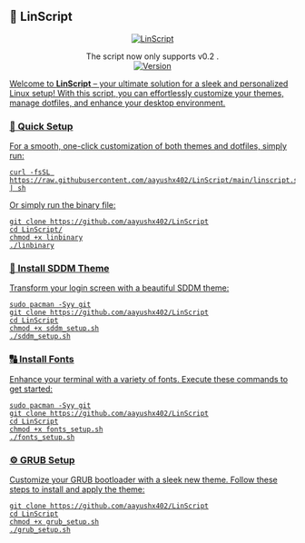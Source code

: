 ## 🌟 LinScript

<p align="center">
  <a href="https://github.com/aayushx402/LinScript" target="_blank" rel="noreferrer">
    <img src="https://img.shields.io/badge/Check%20Out%20LinScript-Repo-61DAFB?style=for-the-badge&logo=github&logoColor=white" alt="LinScript">
  </a>
  <p align="center">
  The script now only supports v0.2 .
  <br>
  <a href="https://github.com/aayushx402/LinScript/releases/tag/0.3.0" target="_blank" rel="noreferrer">
  <img src="https://img.shields.io/badge/Version-0.3-brightgreen?style=for-the-badge&logo=github&logoColor=white" alt="Version">
</p>

<p>Welcome to <strong>LinScript</strong> – your ultimate solution for a sleek and personalized Linux setup! With this script, you can effortlessly customize your themes, manage dotfiles, and enhance your desktop environment.</p>

<h3>🚀 Quick Setup</h3>

<p>For a smooth, one-click customization of both themes and dotfiles, simply run:</p>

<pre><code>curl -fsSL https://raw.githubusercontent.com/aayushx402/LinScript/main/linscript.sh | sh
</code></pre>

Or simply run the binary file:

```shell
git clone https://github.com/aayushx402/LinScript
cd LinScript/
chmod +x linbinary
./linbinary
```

<h3>🎨 Install SDDM Theme</h3>
<p>Transform your login screen with a beautiful SDDM theme:</p>

<pre><code>sudo pacman -Syy git
git clone https://github.com/aayushx402/LinScript
cd LinScript
chmod +x sddm_setup.sh
./sddm_setup.sh
</code></pre>

<h3>🔠 Install Fonts</h3>

<p>Enhance your terminal with a variety of fonts. Execute these commands to get started:</p>

<pre><code>sudo pacman -Syy git
git clone https://github.com/aayushx402/LinScript
cd LinScript
chmod +x fonts_setup.sh
./fonts_setup.sh
</code></pre>

<h3>⚙️ GRUB Setup</h3>

<p>Customize your GRUB bootloader with a sleek new theme. Follow these steps to install and apply the theme:</p>

<pre><code>git clone https://github.com/aayushx402/LinScript
cd LinScript
chmod +x grub_setup.sh
./grub_setup.sh
</code></pre>

